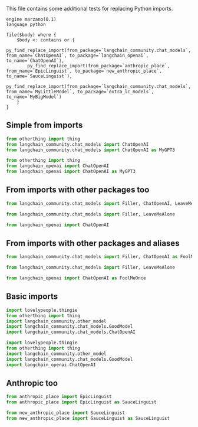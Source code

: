 This file contains some additional tests for replacing Python imports.

```grit
engine marzano(0.1)
language python

file($body) where {
	$body <: contains or {
		py_find_replace_import(from_package=`langchain_community.chat_models`, from_name=`ChatOpenAI`, to_package=`langchain_openai`, to_name=`ChatOpenAI`),
		py_find_replace_import(from_package=`anthropic_place`, from_name=`EpicLinguist`, to_package=`new_anthropic_place`, to_name=`SauceLinguist`),
		py_find_replace_import(from_package=`langchain_community.chat_models`, from_name=`MyLittleModel`, to_package=`extra_lc_models`, to_name=`MyBigModel`)
	}
}
```

## Simple from imports

```py
from otherthing import thing
from langchain_community.chat_models import ChatOpenAI
from langchain_community.chat_models import ChatOpenAI as MyGPT3
```

```py
from otherthing import thing
from langchain_openai import ChatOpenAI
from langchain_openai import ChatOpenAI as MyGPT3
```

## From imports with other packages too

```py
from langchain_community.chat_models import Filler, ChatOpenAI, LeaveMeAlone
```

```py
from langchain_community.chat_models import Filler, LeaveMeAlone

from langchain_openai import ChatOpenAI
```

## From imports with other packages and aliases

```py
from langchain_community.chat_models import Filler, ChatOpenAI as FoolMeOnce, LeaveMeAlone

```

```py
from langchain_community.chat_models import Filler, LeaveMeAlone

from langchain_openai import ChatOpenAI as FoolMeOnce
```

## Basic imports

```py
import lovelypeople.thingie
from otherthing import thing
import langchain_community.other_model
import langchain_community.chat_models.GoodModel
import langchain_community.chat_models.ChatOpenAI
```

```py
import lovelypeople.thingie
from otherthing import thing
import langchain_community.other_model
import langchain_community.chat_models.GoodModel
import langchain_openai.ChatOpenAI
```

## Anthropic too

```py
from anthropic_place import EpicLinguist
from anthropic_place import EpicLinguist as SauceLinguist
```

```py
from new_anthropic_place import SauceLinguist
from new_anthropic_place import SauceLinguist as SauceLinguist
```

<!--
TODO: add a converge process
## Two models at once: Anthropic and Langchain

```py
from langchain_community.chat_models import MyLittleModel, ChatOpenAI
from anthropic_place import EpicLinguist
```

```py
from extra_lc_models import MyBigModel, ChatOpenAI
from extra_lc_models import MyBigModel
from new_anthropic_place import SauceLinguist
``` -->
